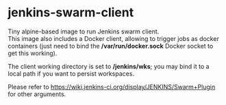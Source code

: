 # jenkins-swarm-client

Tiny alpine-based image to run Jenkins swarm client.  
This image also includes a Docker client, allowing to trigger jobs as docker containers 
(just need to bind the **/var/run/docker.sock** Docker socket to get this working).  
  
The client working directory is set to **/jenkins/wks**; you may bind it to a local path if you want to persist workspaces.  
  
Please refer to <https://wiki.jenkins-ci.org/display/JENKINS/Swarm+Plugin> for other arguments.
